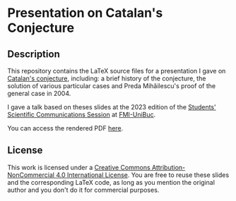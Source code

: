 # Presentation on Catalan's Conjecture

## Description

This repository contains the LaTeX source files for a presentation I gave on [Catalan's conjecture](https://en.wikipedia.org/wiki/Catalan%27s_conjecture), including: a brief history of the conjecture, the solution of various particular cases and Preda Mihăilescu's proof of the general case in 2004.

I gave a talk based on theses slides at the 2023 edition of the [Students' Scientific Communications Session](https://fmi.unibuc.ro/sesiune-de-comunicari-stiintifice-studentesti/) at [FMI-UniBuc](https://fmi.unibuc.ro/).

You can access the rendered PDF [here](https://github.com/GabrielMajeri/catalans-conjecture-presentation/releases/download/v1.0/catalans-conjecture.pdf).

## License

This work is licensed under a <a rel="license" href="http://creativecommons.org/licenses/by-nc/4.0/">Creative Commons Attribution-NonCommercial 4.0 International License</a>. You are free to reuse these slides and the corresponding LaTeX code, as long as you mention the original author and you don't do it for commercial purposes.
